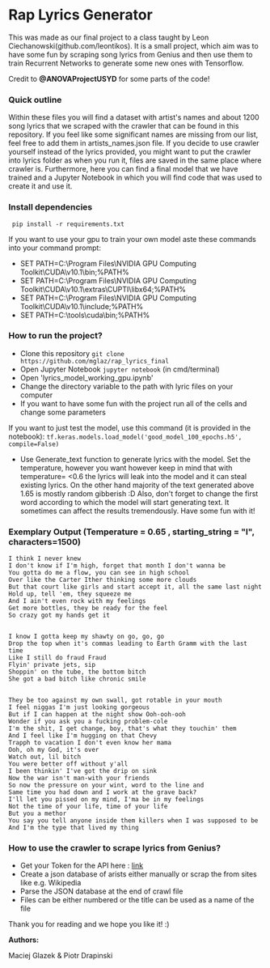 # Rap Lyrics Generator 

This was made as our final project to a class taught by Leon Ciechanowski(github.com/leontikos). It is a small project, which aim was to have some fun by scraping song lyrics from Genius and then use them to train Recurrent Networks to generate some new ones with Tensorflow.

Credit to **@ANOVAProjectUSYD** for some parts of the code!
### Quick outline

Within these files you will find a dataset with artist's names and about 1200 song lyrics that we scraped with the crawler that can be found in this repository. If you feel like some significant names are missing from our list, feel free to add them in artists_names.json file.
If you decide to use crawler yourself instead of the lyrics provided, you might want to put the crawler into lyrics folder as when you run it, files are saved in the same place where crawler is. Furthermore, here you can find a final model that we have trained and a 
Jupyter Notebook in which you will find code that was used to create it and use it.

### Install dependencies

``` pip install -r requirements.txt```

If you want to use your gpu to train your own model aste these commands into your command prompt:
 - SET PATH=C:\Program Files\NVIDIA GPU Computing Toolkit\CUDA\v10.1\bin;%PATH%
 - SET PATH=C:\Program Files\NVIDIA GPU Computing Toolkit\CUDA\v10.1\extras\CUPTI\libx64;%PATH%
 - SET PATH=C:\Program Files\NVIDIA GPU Computing Toolkit\CUDA\v10.1\include;%PATH%
 - SET PATH=C:\tools\cuda\bin;%PATH%

### How to run the project?

+ Clone this repository  ```git clone https://github.com/mglaz/rap_lyrics_final```
+ Open Jupyter Notebook  ```jupyter notebook``` (in cmd/terminal)
+ Open 'lyrics_model_working_gpu.ipynb' 
+ Change the directory variable to the path with lyric files on your computer
+ If you want to have some fun with the project run all of the cells and change some parameters

If you want to just test the model, use this command (it is provided in the notebook):
```tf.keras.models.load_model('good_model_100_epochs.h5', compile=False)```

+ Use Generate_text function to generate lyrics with the model. Set the temperature, however you want however keep in mind that with temperature=
<0.6 the lyrics will leak into the model and it can steal existing lyrics. On the other hand majority of the text generated above 1.65 is mostly random gibberish :D
Also, don't forget to change the first word according to which the model will start generating text. It sometimes can affect the results tremendously. Have some fun with it!

### Exemplary Output (Temperature = 0.65 , starting_string = "I", characters=1500)
```
I think I never knew
I don't know if I'm high, forget that month I don't wanna be
You gotta do me a flow, you can see in high school
Over like the Carter Ither thinking some more clouds
But that court like girls and start accept it, all the same last night
Hold up, tell 'em, they squeeze me
And I ain't even rock with my feelings
Get more bottles, they be ready for the feel
So crazy got my hands get it


I know I gotta keep my shawty on go, go, go
Drop the top when it's commas leading to Earth Gramm with the last time
Like I still do fraud Fraud
Flyin' private jets, sip
Shoppin' on the tube, the bottom bitch
She got a bad bitch like chronic smile


They be too against my own swall, got rotable in your mouth
I feel niggas I'm just looking gorgeous
But if I can happen at the night show Ooh-ooh-ooh
Wonder if you ask you a fucking problem-cole
I'm the shit, I get change, boy, that's what they touchin' them
And I feel like I'm hugging on that Chevy
Trapph to vacation I don't even know her mama
Ooh, oh my God, it's over
Watch out, lil bitch
You were better off without y'all
I been thinkin' I've got the drip on sink
Now the war isn't man-with your friends
So now the pressure on your wint, word to the line and
Same time you had down and I work at the grave back?
I'll let you pissed on my mind, I'ma be in my feelings
Not the time of your life, time of your life
But you a methor
You say you tell anyone inside them killers when I was supposed to be
And I'm the type that lived my thing
```
### How to use the crawler to scrape lyrics from Genius?

+ Get your Token for the API here : [link](https://docs.genius.com/)
+ Create a json database of arists either manually or scrap the from sites like e.g. Wikipedia
+ Parse the JSON database at the end of crawl file
+ Files can be either numbered or the title can be used as a name of the file

Thank you for reading and we hope you like it! :) 

**Authors:**

Maciej Glazek & Piotr Drapinski
